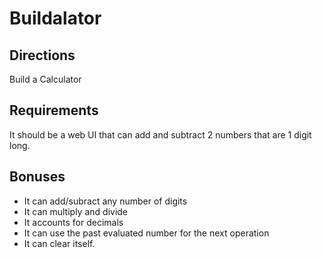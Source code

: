 # Buildalator

## Directions
Build a Calculator

## Requirements
It should be a web UI that can add and subtract 2 numbers that are 1 digit long.

## Bonuses
- It can add/subract any number of digits
- It can multiply and divide
- It accounts for decimals
- It can use the past evaluated number for the next operation
- It can clear itself. 
